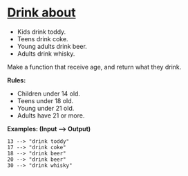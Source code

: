 # [Drink about](https://www.codewars.com/kata/drink-about "https://www.codewars.com/kata/56170e844da7c6f647000063")

- Kids drink toddy.
- Teens drink coke.
- Young adults drink beer.
- Adults drink whisky.

Make a function that receive age, and return what they drink.

**Rules:**

- Children under 14 old.
- Teens under 18 old.
- Young under 21 old.
- Adults have 21 or more.

**Examples: (Input --> Output)**

```
13 --> "drink toddy"
17 --> "drink coke"
18 --> "drink beer"
20 --> "drink beer"
30 --> "drink whisky"
```

